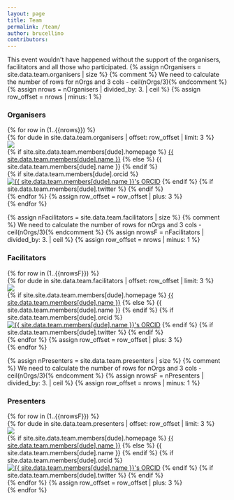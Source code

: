 ```yaml
---
layout: page
title: Team
permalink: /team/
author: brucellino
contributors:
---
```

This event wouldn't have happened without the support of the organisers, facilitators and all those who participated.
{% assign nOrganisers = site.data.team.organisers | size %}
{% comment %} We need to calculate the number of rows for nOrgs and 3 cols - ceil(nOrgs/3){% endcomment %}
{% assign nrows = nOrganisers | divided_by: 3. | ceil %}
{% assign row_offset = nrows | minus: 1 %}
<h3>Organisers</h3>
{% for row in (1..{{nrows}}) %}
<div class="row">
  {% for dude in site.data.team.organisers | offset: row_offset | limit: 3 %}
  <div class="col-sm-4">
    <div class="thumbnail">
      <img class="img img-circle" style="max-width: 90%;" src="{{ site.url }}/images/{{ site.data.team.members[dude].photo }}">
      <div class="caption text-center">
        {% if site.site.data.team.members[dude].homepage %}
        <a href="{{ site.data.team.members[dude].homepage }}">{{ site.data.team.members[dude].name }}</a>
        {% else %}
        {{ site.data.team.members[dude].name }}
        {% endif  %}
      </div> <!-- now the buttons -->
      {% if site.data.team.members[dude].orcid %}
      <a href="https://orcid.org/{{ site.data.team.members[dude].orcid }}"><img class="img-thumbnail" src="{{ site.url }}/images/ID_symbol_B-W_16x16.png" alt="{{ site.data.team.members[dude].name }}'s  ORCID" /></a>
      {% endif %}
      {% if site.data.team.members[dude].twitter %}
      <a href="https://twitter.com/{{ site.data.team.members[dude].twitter }}"><i class="fa fa-twitter-o"></i></a>
      {% endif %}
    </div>
  </div>  {% endfor %} <!-- columns -->
  {% assign row_offset = row_offset | plus: 3 %}
</div> {% endfor %} <!-- rows -->

<!-- facilitators -->
{% assign nFacilitators = site.data.team.facilitators | size %}
{% comment %} We need to calculate the number of rows for nOrgs and 3 cols - ceil(nOrgs/3){% endcomment %}
{% assign nrowsF = nFacilitators | divided_by: 3. | ceil %}
{% assign row_offset = nrows | minus: 1 %}
<h3>Facilitators</h3>
{% for row in (1..{{nrowsF}}) %}
<div class="row">
  {% for dude in site.data.team.facilitators | offset: row_offset | limit: 3 %}
  <div class="col-sm-4">
    <div class="thumbnail">
      <img class="img img-circle" style="max-width: 90%;" src="{{ site.url }}/images/{{ site.data.team.members[dude].photo }}">
      <div class="caption text-center">
        {% if site.site.data.team.members[dude].homepage %}
        <a href="site.site.data.team.members[dude].homepage">{{ site.data.team.members[dude].name }}</a>
        {% else %}
        {{ site.data.team.members[dude].name }}
        {% endif  %}
      <!-- now the buttons -->
      {% if site.data.team.members[dude].orcid %}
      <a href="https://orcid.org/{{ site.data.team.members[dude].orcid }}"><img class="img-circle" src="{{ site.url }}/images/ID_symbol_B-W_16x16.png" alt="{{ site.data.team.members[dude].name }}'s  ORCID" /></a>
      {% endif %}
      {% if site.data.team.members[dude].twitter %}
      <a href="https://twitter.com/{{ site.data.team.members[dude].twitter }}"><i class="fa fa-twitter-o"></i></a>
      {% endif %}
    </div> <!-- caption -->
  </div> <!-- thumbnail -->
  </div>  {% endfor %} <!-- columns -->
  {% assign row_offset = row_offset | plus: 3 %}
</div> {% endfor %} <!-- rows -->

<!-- presenters -->

{% assign nPresenters = site.data.team.presenters | size %}
{% comment %} We need to calculate the number of rows for nOrgs and 3 cols - ceil(nOrgs/3){% endcomment %}
{% assign nrowsF = nPresenters | divided_by: 3. | ceil %}
{% assign row_offset = nrows | minus: 1 %}
<h3>Presenters</h3>
{% for row in (1..{{nrowsF}}) %}
<div class="row">
  {% for dude in site.data.team.presenters | offset: row_offset | limit: 3 %}
  <div class="col-sm-4">
    <div class="thumbnail">
      <img class="img img-circle" style="max-width: 90%;" src="{{ site.url }}/images/{{ site.data.team.members[dude].photo }}">
      <div class="caption text-center">
        {% if site.site.data.team.members[dude].homepage %}
        <a href="site.site.data.team.members[dude].homepage">{{ site.data.team.members[dude].name }}</a>
        {% else %}
        {{ site.data.team.members[dude].name }}
        {% endif  %}
      <!-- now the buttons -->
      {% if site.data.team.members[dude].orcid %}
      <a href="https://orcid.org/{{ site.data.team.members[dude].orcid }}"><img class="img-circle" src="{{ site.url }}/images/ID_symbol_B-W_16x16.png" alt="{{ site.data.team.members[dude].name }}'s  ORCID" /></a>
      {% endif %}
      {% if site.data.team.members[dude].twitter %}
      <a href="https://twitter.com/{{ site.data.team.members[dude].twitter }}"><i class="fa fa-twitter-o"></i></a>
      {% endif %}
    </div> <!-- caption -->
  </div> <!-- thumbnail -->
  </div>  {% endfor %} <!-- columns -->
  {% assign row_offset = row_offset | plus: 3 %}
</div> {% endfor %} <!-- rows -->
